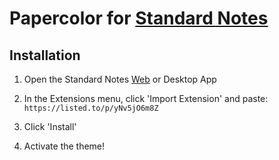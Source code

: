 # Papercolor for [Standard Notes](https://standardnotes.org)

## Installation

1. Open the Standard Notes [Web](https://app.standardnotes.org/) or Desktop App

2. In the Extensions menu, click 'Import Extension' and paste:
`https://listed.to/p/yNv5jO6m8Z`

3. Click 'Install'

4. Activate the theme!

